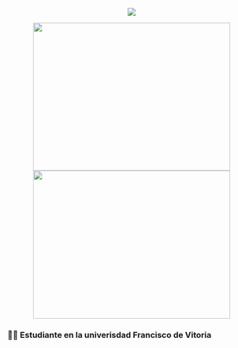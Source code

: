 <p align="center"><a href="https://github.com/anuraghazra/github-readme-stats">
  <img align="center" src="https://github-readme-stats.vercel.app/api?username=fernando5514&show_icons=true&theme=tokyonight" />
</a></p>

<p align="center">
  <a href="https://wakatime.com/@fernando5514">
    <img align="center" width="400" height="300"  src="https://wakatime.com/share/@fernando5514/42b240ac-01fa-47bf-831a-ae6951a17381.png" />
  </a>
  
  <a href="https://wakatime.com/@fernando5514">
    <img align="center" width="400" height="300"  src="https://wakatime.com/share/@fernando5514/f0e8e894-d8d7-47b2-a75c-2585e3595109.png" />
  </a>
</p>



### 👨‍🎓 Estudiante en la univerisdad Francisco de Vitoria
